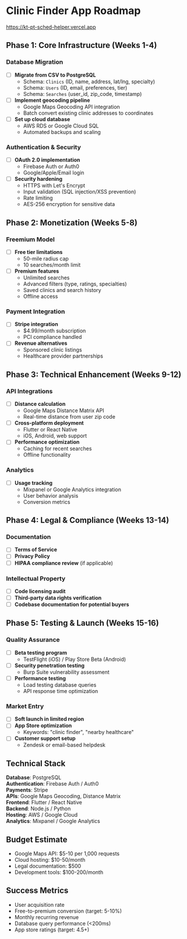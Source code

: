 # Clinic Finder App Roadmap
https://kt-pt-sched-helper.vercel.app
## Phase 1: Core Infrastructure (Weeks 1-4)

### Database Migration
- [ ] **Migrate from CSV to PostgreSQL**
  - Schema: `Clinics` (ID, name, address, lat/lng, specialty)
  - Schema: `Users` (ID, email, preferences, tier)
  - Schema: `Searches` (user_id, zip_code, timestamp)
- [ ] **Implement geocoding pipeline**
  - Google Maps Geocoding API integration
  - Batch convert existing clinic addresses to coordinates
- [ ] **Set up cloud database**
  - AWS RDS or Google Cloud SQL
  - Automated backups and scaling

### Authentication & Security
- [ ] **OAuth 2.0 implementation**
  - Firebase Auth or Auth0
  - Google/Apple/Email login
- [ ] **Security hardening**
  - HTTPS with Let's Encrypt
  - Input validation (SQL injection/XSS prevention)
  - Rate limiting
  - AES-256 encryption for sensitive data

## Phase 2: Monetization (Weeks 5-8)

### Freemium Model
- [ ] **Free tier limitations**
  - 50-mile radius cap
  - 10 searches/month limit
- [ ] **Premium features**
  - Unlimited searches
  - Advanced filters (type, ratings, specialties)
  - Saved clinics and search history
  - Offline access

### Payment Integration
- [ ] **Stripe integration**
  - $4.99/month subscription
  - PCI compliance handled
- [ ] **Revenue alternatives**
  - Sponsored clinic listings
  - Healthcare provider partnerships

## Phase 3: Technical Enhancement (Weeks 9-12)

### API Integrations
- [ ] **Distance calculation**
  - Google Maps Distance Matrix API
  - Real-time distance from user zip code
- [ ] **Cross-platform deployment**
  - Flutter or React Native
  - iOS, Android, web support
- [ ] **Performance optimization**
  - Caching for recent searches
  - Offline functionality

### Analytics
- [ ] **Usage tracking**
  - Mixpanel or Google Analytics integration
  - User behavior analysis
  - Conversion metrics

## Phase 4: Legal & Compliance (Weeks 13-14)

### Documentation
- [ ] **Terms of Service**
- [ ] **Privacy Policy**
- [ ] **HIPAA compliance review** (if applicable)

### Intellectual Property
- [ ] **Code licensing audit**
- [ ] **Third-party data rights verification**
- [ ] **Codebase documentation for potential buyers**

## Phase 5: Testing & Launch (Weeks 15-16)

### Quality Assurance
- [ ] **Beta testing program**
  - TestFlight (iOS) / Play Store Beta (Android)
- [ ] **Security penetration testing**
  - Burp Suite vulnerability assessment
- [ ] **Performance testing**
  - Load testing database queries
  - API response time optimization

### Market Entry
- [ ] **Soft launch in limited region**
- [ ] **App Store optimization**
  - Keywords: "clinic finder", "nearby healthcare"
- [ ] **Customer support setup**
  - Zendesk or email-based helpdesk

## Technical Stack

**Database**: PostgreSQL  
**Authentication**: Firebase Auth / Auth0  
**Payments**: Stripe  
**APIs**: Google Maps Geocoding, Distance Matrix  
**Frontend**: Flutter / React Native  
**Backend**: Node.js / Python  
**Hosting**: AWS / Google Cloud  
**Analytics**: Mixpanel / Google Analytics  

## Budget Estimate

- Google Maps API: $5-10 per 1,000 requests
- Cloud hosting: $10-50/month
- Legal documentation: $500
- Development tools: $100-200/month

## Success Metrics

- User acquisition rate
- Free-to-premium conversion (target: 5-10%)
- Monthly recurring revenue
- Database query performance (<200ms)
- App store ratings (target: 4.5+)
